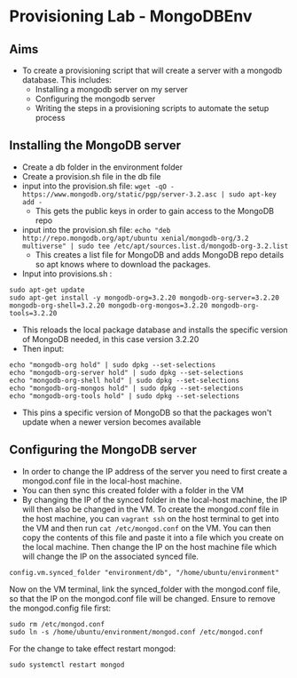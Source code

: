 # Provisioning Lab - MongoDBEnv

## Aims
- To create a provisioning script that will create a server with a mongodb
database. This includes:
  - Installing a mongodb server on my server
  - Configuring the mongodb server
  - Writing the steps in a provisioning scripts to automate the setup process

## Installing the MongoDB server
- Create a db folder in the environment folder
- Create a provision.sh file in the db file
- input into the provision.sh file: ``wget -qO - https://www.mongodb.org/static/pgp/server-3.2.asc | sudo apt-key add -``
  - This gets the public keys in order to gain access to the MongoDB repo
- input into the provision.sh file: ``echo "deb http://repo.mongodb.org/apt/ubuntu xenial/mongodb-org/3.2 multiverse" | sudo tee /etc/apt/sources.list.d/mongodb-org-3.2.list ``
  -  This creates a list file for MongoDB and adds MongoDB repo details so apt knows where to download the packages.
- Input into provisions.sh :
````
sudo apt-get update
sudo apt-get install -y mongodb-org=3.2.20 mongodb-org-server=3.2.20 mongodb-org-shell=3.2.20 mongodb-org-mongos=3.2.20 mongodb-org-tools=3.2.20
````
  - This reloads the local package database and installs the specific version of MongoDB needed, in this case version 3.2.20
- Then input:
````
echo "mongodb-org hold" | sudo dpkg --set-selections
echo "mongodb-org-server hold" | sudo dpkg --set-selections
echo "mongodb-org-shell hold" | sudo dpkg --set-selections
echo "mongodb-org-mongos hold" | sudo dpkg --set-selections
echo "mongodb-org-tools hold" | sudo dpkg --set-selections
````
  - This pins a specific version of MongoDB so that the packages won't update when a newer version becomes available

## Configuring the MongoDB server
- In order to change the IP address of the server you need to first create a mongod.conf file in the local-host machine.
- You can then sync this created folder with a folder in the VM
- By changing the IP of the synced folder in the local-host machine, the IP will then also be changed in the VM.
To create the mongod.conf file in the host machine, you can ``vagrant ssh`` on the host terminal to get into the VM and then run ``cat /etc/mongod.conf`` on the VM. You can then copy the contents of this file and paste it into a file which you create on the local machine. Then change the IP on the host machine file which will change the IP on the associated synced file.
````
config.vm.synced_folder "environment/db", "/home/ubuntu/environment"
````
Now on the VM terminal, link the synced_folder with the mongod.conf file, so that the IP on the mongod.conf file will be changed. Ensure to remove the mongod.config file first:
````
sudo rm /etc/mongod.conf
sudo ln -s /home/ubuntu/environment/mongod.conf /etc/mongod.conf
````
For the change to take effect restart mongod:
````
sudo systemctl restart mongod
````
